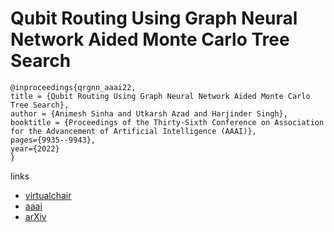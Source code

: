 # Qubit Routing Using Graph Neural Network Aided Monte Carlo Tree Search

```
@inproceedings{qrgnn_aaai22,
title = {Qubit Routing Using Graph Neural Network Aided Monte Carlo Tree Search},
author = {Animesh Sinha and Utkarsh Azad and Harjinder Singh},
booktitle = {Proceedings of the Thirty-Sixth Conference on Association for the Advancement of Artificial Intelligence (AAAI)},
pages={9935--9943},
year={2022}
}
```

links
- [virtualchair](https://aaai-2022.virtualchair.net/poster_aaai8885)
- [aaai](https://ojs.aaai.org/index.php/AAAI/article/view/21231)
- [arXiv](https://arxiv.org/abs/2104.01992)
